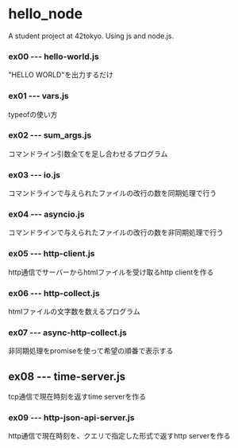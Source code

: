 # hello_node
A student project at 42tokyo. Using js and node.js.

### ex00 --- hello-world.js

"HELLO WORLD"を出力するだけ

### ex01 --- vars.js

typeofの使い方

### ex02 --- sum_args.js

コマンドライン引数全てを足し合わせるプログラム

### ex03 --- io.js

コマンドラインで与えられたファイルの改行の数を同期処理で行う

### ex04 --- asyncio.js

コマンドラインで与えられたファイルの改行の数を非同期処理で行う

### ex05 --- http-client.js

http通信でサーバーからhtmlファイルを受け取るhttp clientを作る

### ex06 --- http-collect.js

htmlファイルの文字数を数えるプログラム

### ex07 --- async-http-collect.js

非同期処理をpromiseを使って希望の順番で表示する

## ex08 --- time-server.js

tcp通信で現在時刻を返すtime serverを作る

### ex09 --- http-json-api-server.js

http通信で現在時刻を、クエリで指定した形式で返すhttp serverを作る
